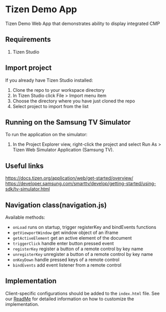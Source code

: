 # Tizen Demo App

Tizen Demo Web App that demonstrates ability to display integrated CMP

## Requirements

1. Tizen Studio

## Import project

If you already have Tizen Studio installed:

1. Clone the repo to your workspace directory
2. In Tizen Studio click File > Import menu item
3. Choose the directory where you have just cloned the repo
4. Select project to import from the list

## Running on the Samsung TV Simulator

To run the application on the simulator:

1. In the Project Explorer view, right-click the project and select Run As > Tizen Web Simulator Application (Samsung TV).

## Useful links

https://docs.tizen.org/application/web/get-started/overview/
https://developer.samsung.com/smarttv/develop/getting-started/using-sdk/tv-simulator.html

## Navigation class(navigation.js)

Available methods:

- `onLoad` runs on startup, trigger registerKey and bindEvents functions
- `getViewportWindow` get window object of an iframe
- `getActiveElement` get an active element of the document
- `triggerClick` handle enter button pressed event
- `registerKey` register a button of a remote control by key name
- `unregisterKey` unregister a button of a remote control by key name
- `onKeyDown` handle pressed keys of a remote control
- `bindEvents` add event listener from a remote control

## Implementation

Client-specific configurations should be added to the `index.html` file. See our [ReadMe](https://github.com/tom-win87/SP_HTML5_OTT/blob/main/README.md) for detailed information on how to customize the implementation.
